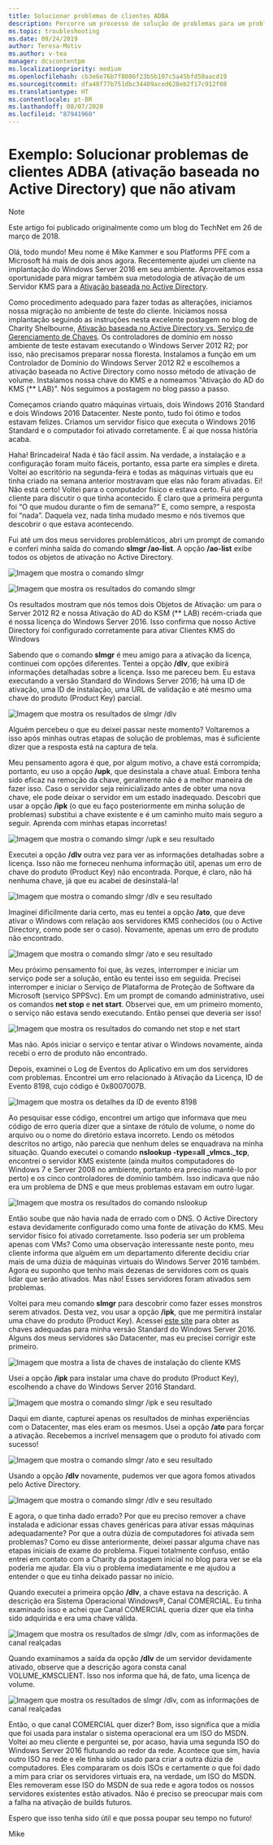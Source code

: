 ```yaml
---
title: Solucionar problemas de clientes ADBA
description: Percorre um processo de solução de problemas para um problema de ativação do Windows
ms.topic: troubleshooting
ms.date: 09/24/2019
author: Teresa-Motiv
ms.author: v-tea
manager: dcscontentpm
ms.localizationpriority: medium
ms.openlocfilehash: cb3e6e76b7f8086f23b5b107c5a45bfd50aacd19
ms.sourcegitcommit: dfa48f77b751dbc34409aced628eb2f17c912f08
ms.translationtype: HT
ms.contentlocale: pt-BR
ms.lasthandoff: 08/07/2020
ms.locfileid: "87941960"
---
```

# <a name="example-troubleshooting-active-directory-based-activation-adba-clients-that-do-not-activate"></a>Exemplo: Solucionar problemas de clientes ADBA (ativação baseada no Active Directory) que não ativam

> [!NOTE]
> Este artigo foi publicado originalmente como um blog do TechNet em 26 de março de 2018.

Olá, todo mundo! Meu nome é Mike Kammer e sou Platforms PFE com a Microsoft há mais de dois anos agora. Recentemente ajudei um cliente na implantação do Windows Server 2016 em seu ambiente. Aproveitamos essa oportunidade para migrar também sua metodologia de ativação de um Servidor KMS para a [Ativação baseada no Active Directory](/previous-versions/windows/hh852637(v=win.10)).

Como procedimento adequado para fazer todas as alterações, iniciamos nossa migração no ambiente de teste do cliente. Iniciamos nossa implantação seguindo as instruções nesta excelente postagem no blog de Charity Shelbourne, [Ativação baseada no Active Directory vs. Serviço de Gerenciamento de Chaves](https://techcommunity.microsoft.com/t5/Core-Infrastructure-and-Security/Active-Directory-Based-Activation-vs-Key-Management-Services/ba-p/256016). Os controladores de domínio em nosso ambiente de teste estavam executando o Windows Server 2012 R2; por isso, não precisamos preparar nossa floresta. Instalamos a função em um Controlador de Domínio do Windows Server 2012 R2 e escolhemos a ativação baseada no Active Directory como nosso método de ativação de volume. Instalamos nossa chave do KMS e a nomeamos "Ativação do AD do KMS (** LAB)". Nós seguimos a postagem no blog passo a passo.

Começamos criando quatro máquinas virtuais, dois Windows 2016 Standard e dois Windows 2016 Datacenter. Neste ponto, tudo foi ótimo e todos estavam felizes. Criamos um servidor físico que executa o Windows 2016 Standard e o computador foi ativado corretamente. É aí que nossa história acaba.

Haha! Brincadeira! Nada é tão fácil assim. Na verdade, a instalação e a configuração foram muito fáceis, portanto, essa parte era simples e direta. Voltei ao escritório na segunda-feira e todas as máquinas virtuais que eu tinha criado na semana anterior mostravam que elas não foram ativadas. Ei! Não está certo! Voltei para o computador físico e estava certo. Fui até o cliente para discutir o que tinha acontecido. É claro que a primeira pergunta foi “O que mudou durante o fim de semana?” E, como sempre, a resposta foi “nada”. Daquela vez, nada tinha mudado mesmo e nós tivemos que descobrir o que estava acontecendo.

Fui até um dos meus servidores problemáticos, abri um prompt de comando e conferi minha saída do comando **slmgr /ao-list**. A opção **/ao-list** exibe todos os objetos de ativação no Active Directory.

![Imagem que mostra o comando slmgr](./media/032618_1700_Troubleshoo1.png)

![Imagem que mostra os resultados do comando slmgr](./media/032618_1700_Troubleshoo2.png)

Os resultados mostram que nós temos dois Objetos de Ativação: um para o Server 2012 R2 e nossa Ativação do AD do KSM (** LAB) recém-criada que é nossa licença do Windows Server 2016. Isso confirma que nosso Active Directory foi configurado corretamente para ativar Clientes KMS do Windows

Sabendo que o comando **slmgr** é meu amigo para a ativação da licença, continuei com opções diferentes. Tentei a opção **/dlv**, que exibirá informações detalhadas sobre a licença. Isso me pareceu bem. Eu estava executando a versão Standard do Windows Server 2016; há uma ID de ativação, uma ID de instalação, uma URL de validação e até mesmo uma chave do produto (Product Key) parcial.

![Imagem que mostra os resultados de slmgr /dlv](./media/ActivationTroubleshoot2b.jpg)

Alguém percebeu o que eu deixei passar neste momento? Voltaremos a isso após minhas outras etapas de solução de problemas, mas é suficiente dizer que a resposta está na captura de tela.

Meu pensamento agora é que, por algum motivo, a chave está corrompida; portanto, eu uso a opção **/upk**, que desinstala a chave atual. Embora tenha sido eficaz na remoção da chave, geralmente não é a melhor maneira de fazer isso. Caso o servidor seja reinicializado antes de obter uma nova chave, ele pode deixar o servidor em um estado inadequado. Descobri que usar a opção **/ipk** (o que eu faço posteriormente em minha solução de problemas) substitui a chave existente e é um caminho muito mais seguro a seguir. Aprenda com minhas etapas incorretas!

![Imagem que mostra o comando slmgr /upk e seu resultado](./media/032618_1700_Troubleshoo3.png)

Executei a opção **/dlv** outra vez para ver as informações detalhadas sobre a licença. Isso não me forneceu nenhuma informação útil, apenas um erro de chave do produto (Product Key) não encontrada. Porque, é claro, não há nenhuma chave, já que eu acabei de desinstalá-la!

![Imagem que mostra o comando slmgr /dlv e seu resultado](./media/032618_1700_Troubleshoo4.png)

Imaginei dificilmente daria certo, mas eu tentei a opção **/ato**, que deve ativar o Windows com relação aos servidores KMS conhecidos (ou o Active Directory, como pode ser o caso). Novamente, apenas um erro de produto não encontrado.

![Imagem que mostra o comando slmgr /ato e seu resultado](./media/032618_1700_Troubleshoo5.png)

Meu próximo pensamento foi que, às vezes, interromper e iniciar um serviço pode ser a solução, então eu tentei isso em seguida. Precisei interromper e iniciar o Serviço de Plataforma de Proteção de Software da Microsoft (serviço SPPSvc). Em um prompt de comando administrativo, usei os comandos **net stop** e **net start**. Observei que, em um primeiro momento, o serviço não estava sendo executando. Então pensei que deveria ser isso!

![Imagem que mostra os resultados do comando net stop e net start](./media/032618_1700_Troubleshoo6.png)

Mas não. Após iniciar o serviço e tentar ativar o Windows novamente, ainda recebi o erro de produto não encontrado.

Depois, examinei o Log de Eventos do Aplicativo em um dos servidores com problemas. Encontrei um erro relacionado à Ativação da Licença, ID de Evento 8198, cujo código é 0x8007007B.

![Imagem que mostra os detalhes da ID de evento 8198](./media/032618_1700_Troubleshoo7.png)

Ao pesquisar esse código, encontrei um artigo que informava que meu código de erro queria dizer que a sintaxe de rótulo de volume, o nome do arquivo ou o nome do diretório estava incorreto. Lendo os métodos descritos no artigo, não parecia que nenhum deles se enquadrava na minha situação. Quando executei o comando **nslookup -type=all _vlmcs._tcp**, encontrei o servidor KMS existente (ainda muitos computadores do Windows 7 e Server 2008 no ambiente, portanto era preciso mantê-lo por perto) e os cinco controladores de domínio também. Isso indicava que não era um problema de DNS e que meus problemas estavam em outro lugar.

![Imagem que mostra os resultados do comando nslookup](./media/032618_1700_Troubleshoo8.png)

Então soube que não havia nada de errado com o DNS. O Active Directory estava devidamente configurado como uma fonte de ativação do KMS. Meu servidor físico foi ativado corretamente. Isso poderia ser um problema apenas com VMs? Como uma observação interessante neste ponto, meu cliente informa que alguém em um departamento diferente decidiu criar mais de uma dúzia de máquinas virtuais do Windows Server 2016 também. Agora eu suponho que tenho mais dezenas de servidores com os quais lidar que serão ativados. Mas não! Esses servidores foram ativados sem problemas.

Voltei para meu comando **slmgr** para descobrir como fazer esses monstros serem ativados. Desta vez, vou usar a opção **/ipk**, que me permitirá instalar uma chave do produto (Product Key). Acessei [este site](/previous-versions/windows/it-pro/windows-server-2012-r2-and-2012/jj612867(v=ws.11)) para obter as chaves adequadas para minha versão Standard do Windows Server 2016. Alguns dos meus servidores são Datacenter, mas eu precisei corrigir este primeiro.

![Imagem que mostra a lista de chaves de instalação do cliente KMS](./media/032618_1700_Troubleshoo9.png)

Usei a opção **/ipk** para instalar uma chave do produto (Product Key), escolhendo a chave do Windows Server 2016 Standard.

![Imagem que mostra o comando slmgr /ipk e seu resultado](./media/032618_1700_Troubleshoo10.png)

Daqui em diante, capturei apenas os resultados de minhas experiências com o Datacenter, mas eles eram os mesmos. Usei a opção **/ato** para forçar a ativação. Recebemos a incrível mensagem que o produto foi ativado com sucesso!

![Imagem que mostra o comando slmgr /ato e seu resultado](./media/032618_1700_Troubleshoo11.png)

Usando a opção **/dlv** novamente, pudemos ver que agora fomos ativados pelo Active Directory.

![Imagem que mostra o comando slmgr /dlv e seu resultado](./media/032618_1700_Troubleshoo12.png)

E agora, o que tinha dado errado? Por que eu preciso remover a chave instalada e adicionar essas chaves genéricas para ativar essas máquinas adequadamente? Por que a outra dúzia de computadores foi ativada sem problemas? Como eu disse anteriormente, deixei passar alguma chave nas etapas iniciais de exame do problema. Fiquei totalmente confuso, então entrei em contato com a Charity da postagem inicial no blog para ver se ela poderia me ajudar. Ela viu o problema imediatamente e me ajudou a entender o que eu tinha deixado passar no início.

Quando executei a primeira opção **/dlv**, a chave estava na descrição. A descrição era Sistema Operacional Windows®, Canal COMERCIAL. Eu tinha examinado isso e achei que Canal COMERCIAL queria dizer que ela tinha sido adquirida e era uma chave válida.

![Imagem que mostra os resultados de slmgr /dlv, com as informações de canal realçadas](./media/032618_1700_Troubleshoo13.png)

Quando examinamos a saída da opção **/dlv** de um servidor devidamente ativado, observe que a descrição agora consta canal VOLUME_KMSCLIENT. Isso nos informa que há, de fato, uma licença de volume.

![Imagem que mostra os resultados de slmgr /dlv, com as informações de canal realçadas](./media/032618_1700_Troubleshoo14.png)

Então, o que canal COMERCIAL quer dizer? Bom, isso significa que a mídia que foi usada para instalar o sistema operacional era um ISO do MSDN. Voltei ao meu cliente e perguntei se, por acaso, havia uma segunda ISO do Windows Server 2016 flutuando ao redor da rede. Acontece que sim, havia outro ISO na rede e ele tinha sido usado para criar a outra dúzia de computadores. Eles compararam os dois ISOs e certamente o que foi dado a mim para criar os servidores virtuais era, na verdade, um ISO do MSDN. Eles removeram esse ISO do MSDN de sua rede e agora todos os nossos servidores existentes estão ativados. Não é preciso se preocupar mais com a falha na ativação de builds futuros.

Espero que isso tenha sido útil e que possa poupar seu tempo no futuro!

Mike
